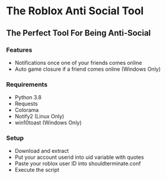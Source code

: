 # The Roblox Anti Social Tool
## The Perfect Tool For Being Anti-Social

### Features

* Notifications once one of your friends comes online
* Auto game closure if a friend comes online (Windows Only)

### Requirements

* Python 3.8
* Requests
* Colorama
* Notify2 (Linux Only)
* win10toast (Windows Only)

### Setup

* Download and extract
* Put your account userid into uid variable with quotes
* Paste your roblox user ID into shouldterminate.conf
* Execute the script
